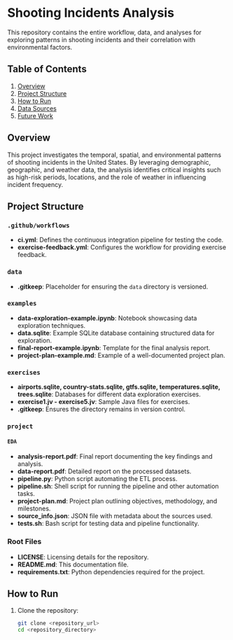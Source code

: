 # Shooting Incidents Analysis

This repository contains the entire workflow, data, and analyses for exploring patterns in shooting incidents and their correlation with environmental factors.

## Table of Contents
1. [Overview](#overview)
2. [Project Structure](#project-structure)
3. [How to Run](#how-to-run)
4. [Data Sources](#data-sources)
5. [Future Work](#future-work)

## Overview
This project investigates the temporal, spatial, and environmental patterns of shooting incidents in the United States. By leveraging demographic, geographic, and weather data, the analysis identifies critical insights such as high-risk periods, locations, and the role of weather in influencing incident frequency.

## Project Structure

### `.github/workflows`
- **ci.yml**: Defines the continuous integration pipeline for testing the code.
- **exercise-feedback.yml**: Configures the workflow for providing exercise feedback.

### `data`
- **.gitkeep**: Placeholder for ensuring the `data` directory is versioned.

### `examples`
- **data-exploration-example.ipynb**: Notebook showcasing data exploration techniques.
- **data.sqlite**: Example SQLite database containing structured data for exploration.
- **final-report-example.ipynb**: Template for the final analysis report.
- **project-plan-example.md**: Example of a well-documented project plan.

### `exercises`
- **airports.sqlite, country-stats.sqlite, gtfs.sqlite, temperatures.sqlite, trees.sqlite**: Databases for different data exploration exercises.
- **exercise1.jv - exercise5.jv**: Sample Java files for exercises.
- **.gitkeep**: Ensures the directory remains in version control.

### `project`
#### `EDA`
- **analysis-report.pdf**: Final report documenting the key findings and analysis.
- **data-report.pdf**: Detailed report on the processed datasets.
- **pipeline.py**: Python script automating the ETL process.
- **pipeline.sh**: Shell script for running the pipeline and other automation tasks.
- **project-plan.md**: Project plan outlining objectives, methodology, and milestones.
- **source_info.json**: JSON file with metadata about the sources used.
- **tests.sh**: Bash script for testing data and pipeline functionality.

### Root Files
- **LICENSE**: Licensing details for the repository.
- **README.md**: This documentation file.
- **requirements.txt**: Python dependencies required for the project.

## How to Run
1. Clone the repository:
   ```bash
   git clone <repository_url>
   cd <repository_directory>
